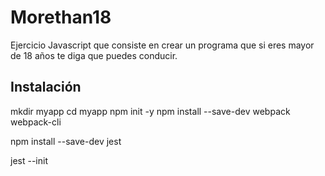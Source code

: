 # Morethan18
Ejercicio Javascript que consiste en crear un programa que si eres mayor de 18 años te diga que puedes conducir.

## Instalación

mkdir myapp
cd myapp
npm init -y
npm install --save-dev webpack webpack-cli

npm install --save-dev jest

jest --init
